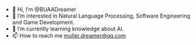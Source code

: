 - 👋 Hi, I’m @BUAADreamer
- 👀 I’m interested in Natural Language Processing, Software Engineering and Game Development.
- 🌱 I’m currently learning knowledge about AI.
- 📫 How to reach me muller.dreamer@qq.com

<!---
BUAADreamer/BUAADreamer is a ✨ special ✨ repository because its `README.md` (this file) appears on your GitHub profile.
You can click the Preview link to take a look at your changes.
--->
